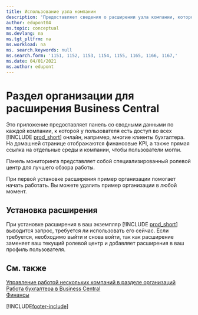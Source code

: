 ```yaml
---
title: Использование узла компании
description: 'Предоставляет сведения о расширении узла компании, которое можно использовать для управления работой в нескольких компаниях в Business Central.'
author: edupont04
ms.topic: conceptual
ms.devlang: na
ms.tgt_pltfrm: na
ms.workload: na
ms. search.keywords: null
ms.search.form: '1151, 1152, 1153, 1154, 1155, 1165, 1166, 1167,'
ms.date: 04/01/2021
ms.author: edupont
---
```

# <a name="the-company-hub-for-business-central-extension" />Раздел организации для расширения Business Central

Это приложение предоставляет панель со сводными данными по каждой компании, к которой у пользователя есть доступ во всех [!INCLUDE [prod_short](includes/prod_short.md)] онлайн, например, многие клиенты бухгалтера. На домашней странице отображаются финансовые KPI, а также прямая ссылка на отдельные среды и компании, чтобы пользователи могли.

Панель мониторинга представляет собой специализированный ролевой центр для лучшего обзора работы.

При первой установке расширения пример организации помогает начать работать. Вы можете удалить пример организации в любой момент.

## <a name="installing-the-extension" />Установка расширения

При установке расширения в ваш экземпляр [!INCLUDE [prod_short](includes/prod_short.md)] выводится запрос, требуется ли использовать его сейчас. Если требуется, необходимо выйти и снова войти, так как расширение заменяет ваш текущий ролевой центр и добавляет расширения в ваш профиль пользователя.

## <a name="see-also" />См. также

[Управление работой нескольких компаний в разделе организаций](company-hub.md)  
[Работа бухгалтера в Business Central](finance-accounting.md)  
[Финансы](finance.md)  

[!INCLUDE[footer-include](includes/footer-banner.md)]
